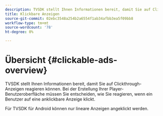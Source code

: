 ```yaml
---
description: TVSDK stellt Ihnen Informationen bereit, damit Sie auf Clickthrough-Anzeigen reagieren können. Bei der Erstellung Ihrer Player-Benutzeroberfläche müssen Sie entscheiden, wie Sie reagieren, wenn ein Benutzer auf eine anklickbare Anzeige klickt.
title: Klickbare Anzeigen
source-git-commit: 02ebc3548a254b2a6554f1ab34afbb3ea5f09bb8
workflow-type: tm+mt
source-wordcount: '78'
ht-degree: 0%

---
```


# Übersicht {#clickable-ads-overview}

TVSDK stellt Ihnen Informationen bereit, damit Sie auf Clickthrough-Anzeigen reagieren können. Bei der Erstellung Ihrer Player-Benutzeroberfläche müssen Sie entscheiden, wie Sie reagieren, wenn ein Benutzer auf eine anklickbare Anzeige klickt.

Für TVSDK für Android können nur lineare Anzeigen angeklickt werden.

